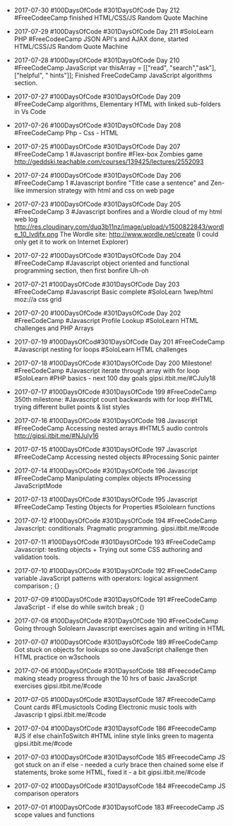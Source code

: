 * 2017-07-30 #100DaysOfCode #301DaysOfCode Day 212  #FreeCodeeCamp finished HTML/CSS/JS Random Quote Machine 

* 2017-07-29 #100DaysOfCode #301DaysOfCode Day 211 #SoloLearn PHP #FreeCodeeCamp JSON API's and AJAX done, started HTML/CSS/JS Random Quote Machine 

* 2017-07-28 #100DaysOfCode #301DaysOfCode Day 210 #FreeCodeCamp JavaScript 
var thisArray = [["read", "search","ask"],
["helpful", " hints"]];
Finished FreeCodeCamp JavaScript algorithms section.

* 2017-07-27 #100DaysOfCode #301DaysOfCode Day 209 #FreeCodeCamp algorithms, Elementary HTML with linked sub-folders in Vs Code 

* 2017-07-26 #100DaysOfCode #301DaysOfCode Day 208 #FreeCodeCamp Php - Css - HTML

* 2017-07-25 #100DaysOfCode #301DaysOfCode Day 207 #FreeCodeCamp 1 #Javascript bonfire #Flex-box Zombies game http://geddski.teachable.com/courses/139425/lectures/2552093

* 2017-07-24 #100DaysOfCode #301DaysOfCode Day 206 #FreeCodeCamp 1 #Javascript bonfire "Title case a sentence" and Zen-like immersion strategy with html and css on  web page 

* 2017-07-23 #100DaysOfCode #301DaysOfCode Day 205 #FreeCodeCamp 3 #Javascript bonfires and a Wordle cloud of my html web log
http://res.cloudinary.com/duq3b11nz/image/upload/v1500822843/wordle_10_lvdjfx.png
The Wordle site: http://www.wordle.net/create (I could only get it to work on Internet Explorer)


* 2017-07-22 #100DaysOfCode #301DaysOfCode Day 204 #FreeCodeCamp #Javascript object oriented and functional programming section, then first bonfire Uh-oh

* 2017-07-21 #100DaysOfCode #301DaysOfCode Day 203 #FreeCodeCamp #Javascript Basic complete #SoloLearn 1wep/html moz://a css grid

* 2017-07-20 #100DaysOfCode #301DaysOfCode Day 202 #FreeCodeCamp #Javascript Profile Lookup #SoloLearn HTML challenges and PHP Arrays

* 2017-07-19 #100DaysOfCod#301DaysOfCode Day 201 #FreeCodeCamp #Javascript nesting for loops #SoloLearn HTML challenges

* 2017-07-18 #100DaysOfCode #301DaysOfCode Day 200 Milestone! #FreeCodeCamp #Javascript iterate through array with for loop #SoloLearn #PHP basics - next 100 day goals gipsi.itbit.me/#CJuly18  

* 2017-07-17 #100DaysOfCode #301DaysOfCode 199 #FreeCodeCamp 350th milestone: #Javascript count backwards with for loop #HTML trying different bullet points & list styles  

* 2017-07-16 #100DaysOfCode #301DaysOfCode 198 Javascript #FreeCodeCamp Accessing nested arrays #HTML5 audio controls http://gipsi.itbit.me/#NJuly16

* 2017-07-15 #100DaysOfCode #301DaysOfCode 197 Javascript #FreeCodeCamp Accessing nested objects #Processing Sonic painter

* 2017-07-14 #100DaysOfCode #301DaysOfCode 196 Javascript #FreeCodeCamp Manipulating complex objects #Processing JavaScriptMode

* 2017-07-13 #100DaysOfCode #301DaysOfCode 195 Javascript  #FreeCodeCamp Testing Objects for Properties #Sololearn functions

* 2017-07-12 #100DaysOfCode #301DaysOfCode 194 #FreeCodeCamp Javascript: conditionals. Pragmatic programming. gipsi.itbit.me/#code

* 2017-07-11 #100DaysOfCode #301DaysOfCode 193 #FreeCodeCamp Javascript: testing objects + Trying out some CSS authoring and validation tools. 

* 2017-07-10 #100DaysOfCode #301DaysOfCode 192 #FreeCodeCamp variable JavaScript patterns with operators: logical assignment comparison  ; {}

* 2017-07-09  #100DaysOfCode #301DaysOfCode 191 #FreeCodeCamp JavaScript - if else do while switch break ; ()


* 2017-07-08 #100DaysOfCode #301DaysOfCode 190 #FreeCodeCamp Going through Sololearn Javascript exercises again and  writing in HTML 

* 2017-07-07 #100DaysOfCode #301DaysOfCode 189 #FreeCodeCamp Got stuck on objects for lookups so one JavaScript challenge then HTML practice on w3schools

* 2017-07-06 #100DaysOfCode #301DaysofCode 188 #FreecodeCamp making steady progress through the 10 hrs of basic JavaScript exercises gipsi.itbit.me/#code 

* 2017-07-05 #100DaysOfCode #301DaysofCode 187 #FreecodeCamp Count cards #FLmusictools Coding Electronic music tools with Javascrip t gipsi.itbit.me/#code 

* 2017-07-04 #100DaysOfCode #301DaysofCode 186 #FreecodeCamp #JS if else chainToSwitch #HTML inline style links green to magenta gipsi.itbit.me/#code  

* 2017-07-03 #100DaysOfCode #301DaysofCode 185 #FreecodeCamp JS got stuck on an if else - needed a curly brace then chained some else if statements, broke some HTML, fixed it - a bit gipsi.itbit.me/#code  

* 2017-07-02 #100DaysOfCode #301DaysofCode 184 #FreecodeCamp JS comparison operators 

* 2017-07-01 #100DaysOfCode #301DaysofCode 183 #FreecodeCamp JS scope values and functions 
